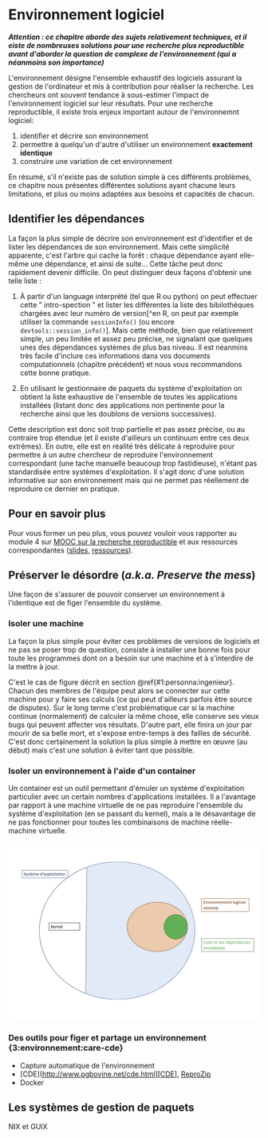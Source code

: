 # Environnement logiciel

***Attention : ce chapitre aborde des sujets relativement techniques, et il eiste de nombreuses solutions pour une recherche plus reproductible avant d'aborder la question de complexe de l'environnement (qui a néanmoins son importance)***

L'environnement désigne l'ensemble exhaustif des logiciels assurant la 
gestion de l'ordinateur et mis à contribution pour réaliser la recherche. 
Les chercheurs ont souvent tendance à sous-estimer l'impact de l'environnement 
logiciel sur leur résultats. Pour une recherche reproductible, il existe trois
enjeux important autour de l'environnemnt logiciel:

1. identifier et décrire son environnement
2. permettre à quelqu'un d'autre d'utiliser un environnement **exactement identique**
3. construire une variation de cet environnement

En résumé, s'il n'existe pas de solution simple à ces différents problèmes,
ce chapitre nous présentes différentes solutions ayant chacune leurs
limitations, et plus ou moins adaptées aux besoins et capacités de chacun.

## Identifier les dépendances

La façon la plus simple de décrire son environnement est d'identifier et 
de lister les dépendances de son environnement. Mais cette simplicité 
apparente, c'est l'arbre qui cache la forêt : chaque dépendance ayant 
elle-même une dépendance, et ainsi de suite... Cette tâche peut donc 
rapidement devenir difficile. On peut distinguer deux façons d'obtenir
une telle liste :

1. À partir d'un language interprété (tel que R ou python) on peut
effectuer cette " intro-spection " et lister les différentes la liste 
des bibilothèques chargées avec leur numéro de version[^en R, on peut 
par exemple utiliser la commande `sessionInfo()` (ou encore 
`devtools::session_info()`]. Mais cette méthode, bien que relativement
simple, un peu limitée et assez peu précise, ne signalant que quelques
unes des dépendances systèmes de plus bas niveau. Il est néanmins très 
facile d'inclure ces informations dans vos documents computationnels 
(chapitre précédent) et nous vous recommandons cette bonne pratique.

2. En utilisant le gestionnaire de paquets du système d'exploitation 
on obtient la liste exhaustive de l'ensemble de toutes les applications
installées (listant donc des applications non pertinente pour la 
recherche ainsi que les doublons de versions successives).

Cette description est donc soit trop partielle et pas assez précise,
ou au contraire trop étendue (et il existe d'ailleurs un continuum 
entre ces deux extrêmes). En outre, elle est en réalité très délicate 
à reproduire pour permettre à un autre chercheur de reproduire l'environnement 
correspondant (une tache manuelle beaucoup trop fastidieuse), n'étant pas 
standardisée entre systèmes d'exploitation. Il s'agit donc d'une solution 
informative sur son environnement mais qui ne permet pas réellement de 
reproduire ce dernier en pratique.


## Pour en savoir plus 
Pour vous former un peu plus, vous pouvez vouloir vous rapporter au
module 4 sur [MOOC sur la recherche
reproductible](https://learninglab.inria.fr/mooc-recherche-reproductible-principes-methodologiques-pour-une-science-transparente/)
et aux ressources correspondantes
([slides](https://gitlab.inria.fr/learninglab/mooc-rr/mooc-rr-ressources/blob/master/module4/slides/C028AL_slides_module4-fr-gz.pdf),
[ressources](https://gitlab.inria.fr/learninglab/mooc-rr/mooc-rr-ressources/blob/master/module4/ressources/resources_environment_fr.org)).

## Préserver le désordre (*a.k.a. Preserve the mess*)

Une façon de s'assurer de pouvoir conserver un environnement à 
l'identique est de figer l'ensemble du système. 

### Isoler une machine

La façon la plus simple pour éviter ces problèmes de versions de
logiciels et ne pas se poser trop de question, consiste à installer
une bonne fois pour toute les programmes dont on a besoin sur une
machine et à s'interdire de la mettre à jour. 

C'est le cas de figure décrit en section \@ref{#1:personna:ingenieur}. 
Chacun des membres de l'équipe peut alors se connecter sur cette machine 
pour y faire ses calculs (ce qui peut d'ailleurs parfois être source de disputes).
Sur le long terme c'est problématique car si la machine continue (normalement) 
de calculer la même chose, elle conserve ses vieux bugs qui peuvent 
affecter vos résultats. D'autre part, elle finira un jour par mourir 
de sa belle mort, et s'expose entre-temps à des failles de sécurité. 
C'est donc certainement la solution la plus simple à mettre en œuvre 
(au début) mais c'est une solution à éviter tant que possible.


### Isoler un environnement à l'aide d'un container

Un container est un outil permettant d'émuler un système d'exploitation
particulier avec un certain nombres d'applications installées. Il a 
l'avantage par rapport à une machine virtuelle de ne pas reproduire 
l'ensemble du système d'exploitation (en se passant du kernel), mais 
a le désavantage de ne pas fonctionner pour toutes les combinaisons
de machine réelle-machine virtuelle.

![Schéma des différents environnements logiciel](img/schemaEnvirLogi.png)


### Des outils pour figer et partage un environnement {3:environnement:care-cde}

- Capture automatique de l'environnement
- [CDE](http://www.pgbovine.net/cde.html][CDE], [ReproZip](https://vida-nyu.github.io/reprozip/)
- Docker

## Les systèmes de gestion de paquets

NIX et GUIX

